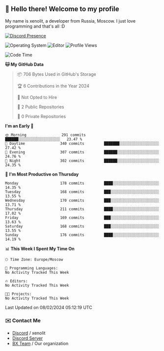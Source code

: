 ## :wave: Hello there! Welcome to my profile

My name is xenolit, a developer from Russia, Moscow. I just love programming and that's all :D

[![Discord Presence](https://lanyard.cnrad.dev/api/982885434315120653)](https://discord.com/users/982885434315120653)

![Operating System](https://img.shields.io/badge/OS-Mac%20OS%20-informational?style=for-the-badge&logo=MacOS&logoColor=white&color=007ec6)
![Editor](https://img.shields.io/badge/Editor-JetBrains%20IDEs-informational?style=for-the-badge&logo=JetBrains&logoColor=white&color=007ec6)
![Profile Views](https://komarev.com/ghpvc/?username=Xenolit&color=blue&style=for-the-badge)

<!--START_SECTION:waka-->
![Code Time](http://img.shields.io/badge/Code%20Time-25%20hrs%2052%20mins-blue)

**🐱 My GitHub Data** 

> 📦 706 Bytes Used in GitHub's Storage 
 > 
> 🏆 6 Contributions in the Year 2024
 > 
> 🚫 Not Opted to Hire
 > 
> 📜 2 Public Repositories 
 > 
> 🔑 0 Private Repositories 
 > 
**I'm an Early 🐤** 

```text
🌞 Morning                291 commits         ██████░░░░░░░░░░░░░░░░░░░   23.47 % 
🌆 Daytime                340 commits         ███████░░░░░░░░░░░░░░░░░░   27.42 % 
🌃 Evening                307 commits         ██████░░░░░░░░░░░░░░░░░░░   24.76 % 
🌙 Night                  302 commits         ██████░░░░░░░░░░░░░░░░░░░   24.35 % 
```
📅 **I'm Most Productive on Thursday** 

```text
Monday                   178 commits         ████░░░░░░░░░░░░░░░░░░░░░   14.35 % 
Tuesday                  168 commits         ███░░░░░░░░░░░░░░░░░░░░░░   13.55 % 
Wednesday                170 commits         ███░░░░░░░░░░░░░░░░░░░░░░   13.71 % 
Thursday                 211 commits         ████░░░░░░░░░░░░░░░░░░░░░   17.02 % 
Friday                   169 commits         ███░░░░░░░░░░░░░░░░░░░░░░   13.63 % 
Saturday                 168 commits         ███░░░░░░░░░░░░░░░░░░░░░░   13.55 % 
Sunday                   176 commits         ████░░░░░░░░░░░░░░░░░░░░░   14.19 % 
```


📊 **This Week I Spent My Time On** 

```text
🕑︎ Time Zone: Europe/Moscow

💬 Programming Languages: 
No Activity Tracked This Week

🔥 Editors: 
No Activity Tracked This Week

🐱‍💻 Projects: 
No Activity Tracked This Week
```


 Last Updated on 08/02/2024 05:12:19 UTC
<!--END_SECTION:waka-->

### ✉️ Contact Me

- [Discord](https://discord.com/users/982885434315120653) / xenolit
- [Discord Server](https://discord.gg/p7cxhw7E2M)
- [BX Team](https://github.com/BX-Team) / Our organization
